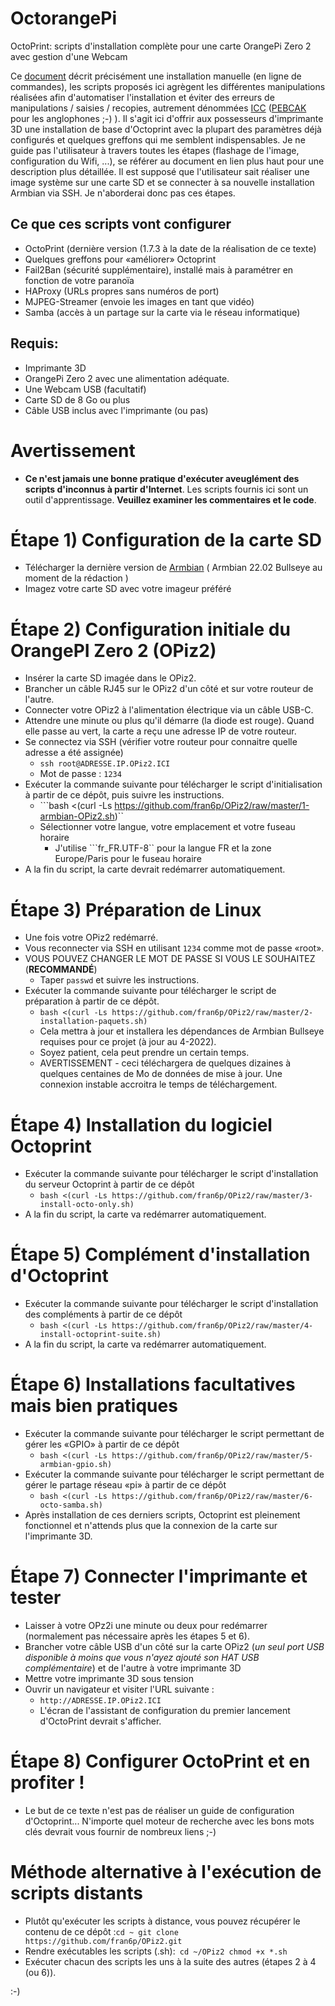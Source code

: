 # OctorangePi
  OctoPrint: scripts d'installation complète pour une carte OrangePi Zero 2 avec gestion d'une Webcam
  
 Ce [document](https://github.com/fran6p/Documents-LI3D/blob/main/Installer%20Octoprint%20sur%20une%20OrangePi%20Zero%202.md) décrit précisément une installation manuelle (en ligne de commandes), les scripts proposés ici agrègent les différentes manipulations réalisées afin d'automatiser l'installation et éviter des erreurs de manipulations / saisies / recopies, autrement dénommées [ICC](https://fr.wiktionary.org/wiki/interface_chaise-clavier) ([PEBCAK](https://fr.wiktionary.org/wiki/PEBCAK) pour les anglophones ;-) ).
 Il s'agit ici d'offrir aux possesseurs d'imprimante 3D une installation de base d'Octoprint avec la plupart des paramètres déjà configurés et quelques greffons qui me semblent indispensables. 
  Je ne guide pas l'utilisateur à travers toutes les étapes (flashage de l'image, configuration du Wifi, ...), se référer au document en lien plus haut pour une description plus détaillée.
  Il est supposé que l'utilisateur sait réaliser une image système sur une carte SD et se connecter à sa nouvelle installation Armbian via SSH.  Je n'aborderai donc pas ces étapes.

## Ce que ces scripts vont configurer
- OctoPrint (dernière version (1.7.3 à la date de la réalisation de ce texte)
- Quelques greffons pour «améliorer» Octoprint
- Fail2Ban (sécurité supplémentaire), installé mais à paramétrer en fonction de votre paranoïa
- HAProxy (URLs propres sans numéros de port)
- MJPEG-Streamer (envoie les images en tant que vidéo)
- Samba (accès à un partage sur la carte via le réseau informatique)

  
## Requis:
- Imprimante 3D
- OrangePi Zero 2 avec une alimentation adéquate.
- Une Webcam USB (facultatif)
- Carte SD de 8 Go ou plus
- Câble USB inclus avec l'imprimante (ou pas)

# Avertissement
  - **Ce n'est jamais une bonne pratique d'exécuter aveuglément des scripts d'inconnus à partir d'Internet**.  Les scripts fournis ici sont un outil d'apprentissage. **Veuillez examiner les commentaires et le code**.

# Étape 1) Configuration de la carte SD
  - Télécharger la dernière version de [Armbian](https://www.armbian.com/orange-pi-zero-2/) ( Armbian 22.02 Bullseye au moment de la rédaction )  
  - Imagez votre carte SD avec votre imageur préféré
  
# Étape 2) Configuration initiale du OrangePI Zero 2 (OPiz2)
  - Insérer la carte SD imagée dans le OPiz2.
  - Brancher un câble RJ45 sur le OPiz2 d'un côté et sur votre routeur de l'autre.
  - Connecter votre OPiz2 à l'alimentation électrique via un câble USB-C.
  - Attendre une minute ou plus qu'il démarre (la diode est rouge). Quand elle passe au vert, la carte a reçu une adresse IP de votre routeur.
  - Se connectez via SSH (vérifier votre routeur pour connaitre quelle adresse a été assignée)
    - ```ssh root@ADRESSE.IP.OPiz2.ICI```
    - Mot de passe : ``1234``
  - Exécuter la commande suivante pour télécharger le script d'initialisation à partir de ce dépôt, puis suivre les instructions.
    - ```bash <(curl -Ls https://github.com/fran6p/OPiz2/raw/master/1-armbian-OPiz2.sh)``
    - Sélectionner votre langue, votre emplacement et votre fuseau horaire
      - J'utilise ```fr_FR.UTF-8`` pour la langue FR et la zone Europe/Paris pour le fuseau horaire
  - A la fin du script, la carte devrait redémarrer automatiquement.
  
# Étape 3) Préparation de Linux
  - Une fois votre OPiz2 redémarré.
  - Vous reconnecter via SSH en utilisant ``1234`` comme mot de passe «root».
  - VOUS POUVEZ CHANGER LE MOT DE PASSE SI VOUS LE SOUHAITEZ (**RECOMMANDÉ**)
    - Taper ``passwd`` et suivre les instructions.
  - Exécuter la commande suivante pour télécharger le script de préparation à partir de ce dépôt.
    - ``bash <(curl -Ls https://github.com/fran6p/OPiz2/raw/master/2-installation-paquets.sh)``
    - Cela mettra à jour et installera les dépendances de Armbian Bullseye requises pour ce projet (à jour au 4-2022).
    - Soyez patient, cela peut prendre un certain temps.
    - AVERTISSEMENT - ceci téléchargera de quelques dizaines à quelques centaines de Mo de données de mise à jour.  Une connexion instable accroitra le temps de téléchargement.

# Étape 4) Installation du logiciel Octoprint
  - Exécuter la commande suivante pour télécharger le script d'installation du serveur Octoprint à partir de ce dépôt
    - ``bash <(curl -Ls https://github.com/fran6p/OPiz2/raw/master/3-install-octo-only.sh)``
  - A la fin du script, la carte va redémarrer automatiquement.
  
# Étape 5) Complément d'installation d'Octoprint
  - Exécuter la commande suivante pour télécharger le script d'installation des compléments à partir de ce dépôt
    - ``bash <(curl -Ls https://github.com/fran6p/OPiz2/raw/master/4-install-octoprint-suite.sh)``
  - A la fin du script, la carte va redémarrer automatiquement.
   
 # Étape 6) Installations facultatives mais bien pratiques
  - Exécuter la commande suivante pour télécharger le script permettant de gérer les «GPIO» à partir de ce dépôt
    - ``bash <(curl -Ls https://github.com/fran6p/OPiz2/raw/master/5-armbian-gpio.sh)``
  - Exécuter la commande suivante pour télécharger le script permettant de gérer le partage réseau «pi» à partir de ce dépôt
    - ``bash <(curl -Ls https://github.com/fran6p/OPiz2/raw/master/6-octo-samba.sh)``	
  - Après installation de ces derniers scripts, Octoprint est pleinement fonctionnel et n'attends plus que la connexion de la carte sur l'imprimante 3D.
  
 # Étape 7) Connecter l'imprimante et tester
  - Laisser à votre OPz2i une minute ou deux pour redémarrer (normalement pas nécessaire après les étapes 5 et 6).
  - Brancher votre câble USB d'un côté sur la carte OPiz2 (*un seul port USB disponible à moins que vous n'ayez ajouté son HAT USB complémentaire*) et de l'autre à votre imprimante 3D
  - Mettre votre imprimante 3D sous tension
  - Ouvrir un navigateur et visiter l'URL suivante :
    - ```http://ADRESSE.IP.OPiz2.ICI```
    - L'écran de l'assistant de configuration du premier lancement d'OctoPrint devrait s'afficher.
    
 # Étape 8) Configurer OctoPrint et en profiter !
  - Le but de ce texte n'est pas de réaliser un guide de configuration d'Octoprint... N'importe quel moteur de recherche avec les bons mots clés devrait vous fournir de nombreux liens ;-) 
  
  
 # Méthode alternative à l'exécution de scripts distants
  - Plutôt qu'exécuter les scripts à distance, vous pouvez récupérer le contenu de ce dépôt :```
    cd ~
    git clone https://github.com/fran6p/OPiz2.git ```
  - Rendre exécutables les scripts (.sh):```
    cd ~/OPiz2
    chmod +x *.sh```
  - Exécuter chacun des scripts les uns à la suite des autres (étapes 2 à 4 (ou 6)).

:-)   
  
  
 

